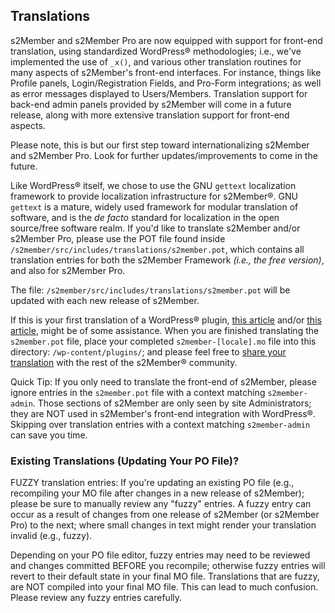 ## Translations

s2Member and s2Member Pro are now equipped with support for front-end translation, using standardized WordPress® methodologies; i.e., we've implemented the use of `_x()`, and various other translation routines for many aspects of s2Member's front-end interfaces. For instance, things like Profile panels, Login/Registration Fields, and Pro-Form integrations; as well as error messages displayed to Users/Members. Translation support for back-end admin panels provided by s2Member will come in a future release, along with more extensive translation support for front-end aspects.

Please note, this is but our first step toward internationalizing s2Member and s2Member Pro. Look for further updates/improvements to come in the future.

Like WordPress® itself, we chose to use the GNU `gettext` localization framework to provide localization infrastructure for s2Member®. GNU `gettext` is a mature, widely used framework for modular translation of software, and is the *de facto* standard for localization in the open source/free software realm. If you'd like to translate s2Member and/or s2Member Pro, please use the POT file found inside `/s2member/src/includes/translations/s2member.pot`, which contains all translation entries for both the s2Member Framework *(i.e., the free version)*, and also for s2Member Pro.

The file: `/s2member/src/includes/translations/s2member.pot` will be updated with each new release of s2Member.

If this is your first translation of a WordPress® plugin, [this article](http://codex.wordpress.org/Translating_WordPress#Localization_Technology) and/or [this article](http://urbangiraffe.com/articles/translating-wordpress-themes-and-plugins/), might be of some assistance. When you are finished translating the `s2member.pot` file, place your completed `s2member-[locale].mo` file into this directory: `/wp-content/plugins/`; and please feel free to [share your translation](http://www.s2member.com/forums/forum/community/) with the rest of the s2Member® community.

Quick Tip: If you only need to translate the front-end of s2Member, please ignore entries in the `s2member.pot` file with a context matching `s2member-admin`. Those sections of s2Member are only seen by site Administrators; they are NOT used in s2Member's front-end integration with WordPress®. Skipping over translation entries with a context matching `s2member-admin` can save you time.

### Existing Translations (Updating Your PO File)?

FUZZY translation entries: If you're updating an existing PO file (e.g., recompiling your MO file after changes in a new release of s2Member); please be sure to manually review any "fuzzy" entries. A fuzzy entry can occur as a result of changes from one release of s2Member (or s2Member Pro) to the next; where small changes in text might render your translation invalid (e.g., fuzzy).

Depending on your PO file editor, fuzzy entries may need to be reviewed and changes committed BEFORE you recompile; otherwise fuzzy entries will revert to their default state in your final MO file. Translations that are fuzzy, are NOT compiled into your final MO file. This can lead to much confusion. Please review any fuzzy entries carefully.
